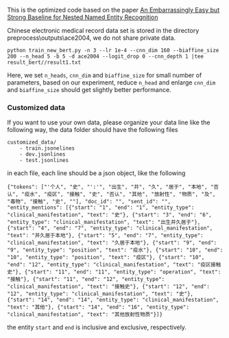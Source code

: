 This is the optimized code based on the paper [An Embarrassingly Easy but Strong Baseline for Nested Named Entity Recognition](https://arxiv.org/abs/2208.04534)

Chinese electronic medical record data set is stored in the directory preprocess\outputs\ace2004, we do not share private data.

```shell
python train_new_bert.py -n 3 --lr 1e-4 --cnn_dim 160 --biaffine_size 200 --n_head 5 -b 5 -d ace2004 --logit_drop 0 --cnn_depth 1 |tee result_bert//result1.txt
```

Here, we set `n_heads`, `cnn_dim` and `biaffine_size` for small number of parameters, based on our experiment, reduce `n_head` and
enlarge `cnn_dim` and `biaffine_size` should get slightly better performance.

### Customized data
If you want to use your own data, please organize your data line like the following way, the data folder should 
have the following files
```text
customized_data/
    - train.jsonelines
    - dev.jsonlines
    - test.jsonlines
```
in each file, each line should be a json object, like the following
```text
{"tokens": ["'个人", "史", "':'", "出生", "并", "久", "居于", "本地", "否认", "疫水", "疫区", "接触", "史", "否认", "其他", "放射性", "物质", "及", "毒物", "接触", "史", ""], "doc_id": "", "sent_id": "", "entity_mentions": [{"start": "1", "end": "1", "entity_type": "clinical_manifestation", "text": "史"}, {"start": "3", "end": "6", "entity_type": "clinical_manifestation", "text": "出生并久居于"}, {"start": "4", "end": "7", "entity_type": "clinical_manifestation", "text": "并久居于本地"}, {"start": "5", "end": "7", "entity_type": "clinical_manifestation", "text": "久居于本地"}, {"start": "9", "end": "9", "entity_type": "position", "text": "疫水"}, {"start": "10", "end": "10", "entity_type": "position", "text": "疫区"}, {"start": "10", "end": "12", "entity_type": "clinical_manifestation", "text": "疫区接触史"}, {"start": "11", "end": "11", "entity_type": "operation", "text": "接触"}, {"start": "11", "end": "12", "entity_type": "clinical_manifestation", "text": "接触史"}, {"start": "12", "end": "12", "entity_type": "clinical_manifestation", "text": "史"}, {"start": "14", "end": "14", "entity_type": "clinical_manifestation", "text": "其他"}, {"start": "14", "end": "16", "entity_type": "clinical_manifestation", "text": "其他放射性物质"}]}
```
the entity `start` and `end` is inclusive and exclusive, respectively.
